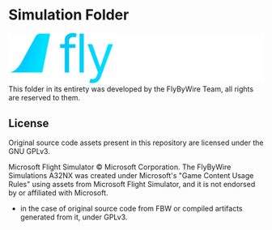 # Simulation Folder
![FlyByWire Simulations](https://raw.githubusercontent.com/flybywiresim/branding/1391fc003d8b5d439d01ad86e2778ae0bfc8b682/tails-with-text/FBW-Color-Light.svg#gh-dark-mode-only)
This folder in its entirety was developed by the FlyByWire Team, all rights are reserved to them. 
## License

Original source code assets present in this repository are licensed under the GNU GPLv3.

Microsoft Flight Simulator © Microsoft Corporation. The FlyByWire Simulations A32NX was created under Microsoft's "Game Content Usage Rules" using assets from Microsoft Flight Simulator, and it is not endorsed by or affiliated with Microsoft.

- in the case of original source code from FBW or compiled artifacts generated from it, under GPLv3.